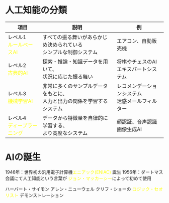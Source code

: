 # 人工知能の分類
| 項目                                             | 説明                                      | 例                           |
| ---------------------------------------------- | --------------------------------------- | --------------------------- |
| レベル1<br><font color="#ffff00">ルールベースAI</font>  | すべての振る舞いがあらかじめ決められている<br>シンプルな制御システム    | エアコン、自動販売機                  |
| レベル2<br><font color="#ffff00">古典的AI</font>     | 探索・推論・知識データを用いて、<br>状況に応じた振る舞い          | 将棋やチェスのAI<br>エキスパートシステム     |
| レベル3<br><font color="#ffff00">機械学習AI</font>    | 非常に多くのサンプルデータをもとに、<br>入力と出力の関係を学習するシステム | レコメンデーションシステム<br>迷惑メールフィルター |
| レベル4<br><font color="#ffff00">ディープラーニング</font> | データから特徴量を自律的に学習する、<br>より高度なシステム         | 顔認証、音声認識<br>画像生成AI          |
# AIの誕生

1946年：世界初の汎用電子計算機<font color="#ffff00">エニアック(ENIAC) </font>誕生
1956年：ダートマス会議にて人工知能という言葉が
<font color="#ffff00">ジョン・マッカーシー</font>によって初めて使用

ハーバート・サイモン
アレン・ニューウェル
クリフ・ショーの
<font color="#ffff00">ロジック・セオリスト</font> デモンストレーション
